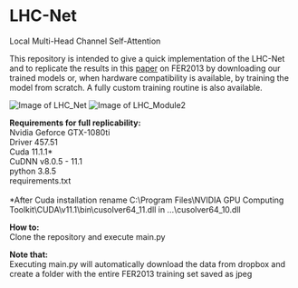 # LHC-Net
Local Multi-Head Channel Self-Attention

This repository is intended to give a quick implementation of the LHC-Net and to replicate the results in this [paper](https://www.dropbox.com/s/ltqykplbjk6ks3g/Rev4.pdf?dl=1) on FER2013 by downloading our trained models or, when hardware compatibility is available, by training the model from scratch. A fully custom training routine is also available.

![Image of LHC_Net](https://github.com/Bodhis4ttva/LHC_Net/Images/LHC_Net.jpg)
![Image of LHC_Module2](https://github.com/Bodhis4ttva/LHC_Net/Images/LHC_Module2.jpg)

**Requirements for full replicability: <br />**
Nvidia Geforce GTX-1080ti <br />
Driver 457.51 <br />
Cuda 11.1.1* <br />
CuDNN v8.0.5 - 11.1 <br />
python 3.8.5 <br />
requirements.txt
<br />
<br />
*After Cuda installation rename C:\Program Files\NVIDIA GPU Computing Toolkit\CUDA\v11.1\bin\cusolver64_11.dll in ...\cusolver64_10.dll

**How to:<br />**
Clone the repository and execute main.py


**Note that:<br />**
Executing main.py will automatically download the data from dropbox and create a folder with the entire FER2013 training set saved as jpeg
